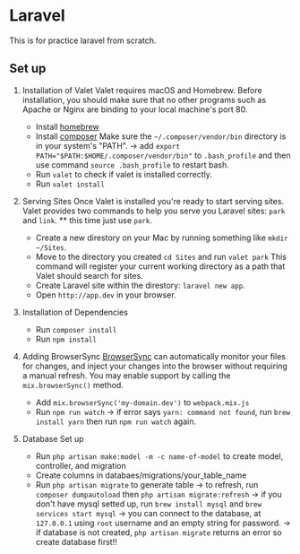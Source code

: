 # Laravel
This is for practice laravel from scratch.

## Set up
1. Installation of Valet
Valet requires macOS and Homebrew. Before installation, you should make sure that no other programs such as Apache or Nginx are binding to your local machine's port 80.
	* Install [homebrew](https://brew.sh/)
	* Install [composer](https://getcomposer.org/doc/00-intro.md#installation-linux-unix-osx)
	Make sure the `~/.composer/vendor/bin` directory is in your system's "PATH".
-> add `export PATH="$PATH:$HOME/.composer/vendor/bin"` to `.bash_profile` and then use command `source .bash_profile` to restart bash.
	* Run `valet` to check if valet is installed correctly.
	* Run `valet install`
2. Serving Sites
Once Valet is installed you're ready to start serving sites. Valet provides two commands to help you serve you Laravel sites: `park` and `link`.
** this time just use `park`.
	* Create a new direstory on your Mac by running something like `mkdir ~/Sites`.
	* Move to the directory you created `cd Sites` and run `valet park` This command will register your current working directory as a path that Valet should search for sites.
	* Create Laravel site within the direstory: `laravel new app`.
	* Open `http://app.dev` in your browser.

3. Installation of Dependencies
	* Run `composer install`
	* Run `npm install`

4. Adding BrowserSync
[BrowserSync](https://browsersync.io/) can automatically monitor your files for changes, and inject your changes into the browser without requiring a manual refresh. You may enable support by calling the `mix.browserSync()` method.
	* Add `mix.browserSync('my-domain.dev')` to `webpack.mix.js`
	* Run `npm run watch`
-> if error says `yarn: command not found`, run `brew install yarn` then run `npm run watch` again.

5. Database Set up
	* Run `php artisan make:model -m -c name-of-model` to create model, controller, and migration
	* Create columns in databaes/migrations/your_table_name
	* Run `php artisan migrate` to generate table
-> to refresh, run `composer dumpautoload` then `php artisan migrate:refresh`
-> if you don't have mysql setted up, run `brew install mysql` and `brew services start mysql`
-> you can connect to the database, at `127.0.0.1` using `root` username and an empty string for password.
-> if database is not created, `php artisan migrate` returns an error so create database first!!